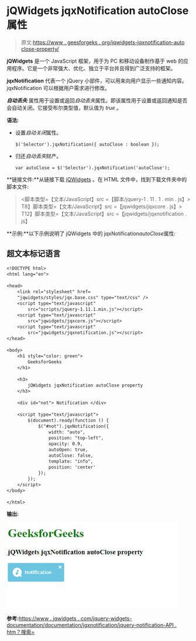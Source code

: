 # jQWidgets jqxNotification autoClose 属性

> 原文:[https://www . geesforgeks . org/jqwidgets-jqxnotification-auto close-property/](https://www.geeksforgeeks.org/jqwidgets-jqxnotification-autoclose-property/)

**jQWidgets** 是一个 JavaScript 框架，用于为 PC 和移动设备制作基于 web 的应用程序。它是一个非常强大、优化、独立于平台并且得到广泛支持的框架。

**jqxNotification** 代表一个 jQuery 小部件，可以用来向用户显示一些通知内容。jqxNotification 可以根据用户需求进行修改。

***自动丢失*** 属性用于设置或返回*自动丢失*属性。即该属性用于设置或返回通知是否会自动关闭。它接受布尔类型值，默认值为 *true* 。

**语法:**

*   设置*自动关闭*属性。

    ```
    $('Selector').jqxNotification({ autoClose : boolean });
    ```

*   归还*自动丢失*财产。

    ```
    var autoClose = $('Selector').jqxNotification('autoClose');
    ```

**链接文件:**从链接下载 [jQWidgets](https://www.jqwidgets.com/download/Download) 。在 HTML 文件中，找到下载文件夹中的脚本文件:

> <link rel="”stylesheet”" href="”jqwidgets/styles/jqx.base.css”" type="”text/css”">
> <脚本类型=【文本/JavaScript】src =【脚本/jquery-1 . 11 . 1 . min . js】></脚本>
> T8】脚本类型=【文本/JavaScript】src =【jqwidgets/jqxcore . js】></脚本>
> T12】脚本类型=【文本/JavaScript】src =【jqwidgets/jqxnotification . js】

**示例:**以下示例说明了 jQWidgets 中的 jqxNotification*autoClose*属性:

## 超文本标记语言

```
<!DOCTYPE html>
<html lang="en">

<head>
    <link rel="stylesheet" href=
    "jqwidgets/styles/jqx.base.css" type="text/css" />
    <script type="text/javascript" 
        src="scripts/jquery-1.11.1.min.js"></script>
    <script type="text/javascript" 
        src="jqwidgets/jqxcore.js"></script>
    <script type="text/javascript" 
        src="jqwidgets/jqxnotification.js"></script>
</head>

<body>
    <h1 style="color: green">
        GeeksforGeeks
    </h1>

    <h3>
        jQWidgets jqxNotification autoClose property
    </h3>

    <div id="not"> Notification </div>

    <script type="text/javascript">
        $(document).ready(function () {
            $("#not").jqxNotification({
                width: "auto",
                position: "top-left",
                opacity: 0.9,
                autoOpen: true,
                autoClose: false,
                template: "info",
                position: 'center'
            });
        });
    </script>
</body>

</html>
```

**输出:**

![](img/c4d052605cfdf7a6f499c2294f72b3be.png)

**参考:**[https://www . jqwidgets . com/jquery-widgets-documentation/documentation/jqxnotification/jquery-notification-API . htm？搜索=](https://www.jqwidgets.com/jquery-widgets-documentation/documentation/jqxnotification/jquery-notification-api.htm?search=)